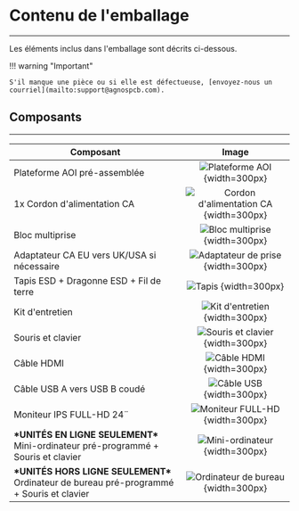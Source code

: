 # **Contenu de l'emballage**
___

Les éléments inclus dans l'emballage sont décrits ci-dessous.

!!! warning "Important"

    S'il manque une pièce ou si elle est défectueuse, [envoyez-nous un courriel](mailto:support@agnospcb.com).

## **Composants**
___

| Composant | Image |
| --------- | :-----: |
| Plateforme AOI pré-assemblée| ![Plateforme AOI](../assets/v7/4050-frame.png) {width=300px} |
|1x Cordon d'alimentation CA| ![Cordon d'alimentation CA](../assets/v7/eu-ac-cord.png) {width=300px}|
| Bloc multiprise | ![Bloc multiprise](../assets/v7/socket-strip.png) {width=300px}|
| Adaptateur CA EU vers UK/USA si nécessaire | ![Adaptateur de prise](../assets/v7/ac-adapter.png) {width=300px}|
| Tapis ESD + Dragonne ESD + Fil de terre | ![Tapis](../assets/mat.png) {width=300px}|
| Kit d'entretien | ![Kit d'entretien](../assets/v7/maintance-kit.png) {width=300px} |
| Souris et clavier | ![Souris et clavier ](../assets/v7/mouse_keyboard.png) {width=300px}|
|Câble HDMI| ![Câble HDMI](../assets/hdmi.png) {width=300px}|
|Câble USB A vers USB B coudé | ![Câble USB](../assets/v7/usb-angled.png) {width=300px}|
| Moniteur IPS FULL-HD 24¨ |![Moniteur FULL-HD](../assets/v7/monitor.png) {width=300px} |
|  **\*UNITÉS EN LIGNE SEULEMENT\*** Mini-ordinateur pré-programmé + Souris et clavier | ![Mini-ordinateur](../assets/v7/mini-computer.png) {width=300px} |
|  **\*UNITÉS HORS LIGNE SEULEMENT\*** Ordinateur de bureau pré-programmé + Souris et clavier | ![Ordinateur de bureau](../assets/Hummer_pc.png) {width=300px} |